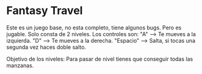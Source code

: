 # Fantasy Travel
Este es un juego base, no esta completo, tiene algunos bugs. Pero es jugable. Solo consta de 2 niveles.
Los controles son:
"A" --> Te mueves a la izquierda.
"D" --> Te mueves a la derecha.
"Espacio" --> Salta, si tocas una segunda vez haces doble salto.

Objetivo de los niveles: Para pasar de nivel tienes que conseguir todas las manzanas.

 
